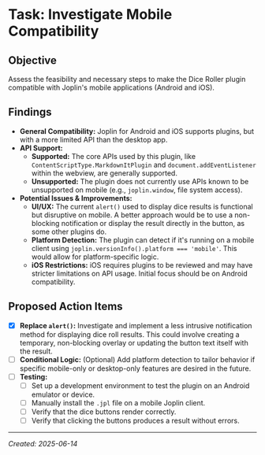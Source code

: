 # Task: Investigate Mobile Compatibility

## Objective
Assess the feasibility and necessary steps to make the Dice Roller plugin compatible with Joplin's mobile applications (Android and iOS).

## Findings
- **General Compatibility:** Joplin for Android and iOS supports plugins, but with a more limited API than the desktop app.
- **API Support:**
    - **Supported:** The core APIs used by this plugin, like `ContentScriptType.MarkdownItPlugin` and `document.addEventListener` within the webview, are generally supported.
    - **Unsupported:** The plugin does not currently use APIs known to be unsupported on mobile (e.g., `joplin.window`, file system access).
- **Potential Issues & Improvements:**
    - **UI/UX:** The current `alert()` used to display dice results is functional but disruptive on mobile. A better approach would be to use a non-blocking notification or display the result directly in the button, as some other plugins do.
    - **Platform Detection:** The plugin can detect if it's running on a mobile client using `joplin.versionInfo().platform === 'mobile'`. This would allow for platform-specific logic.
    - **iOS Restrictions:** iOS requires plugins to be reviewed and may have stricter limitations on API usage. Initial focus should be on Android compatibility.

## Proposed Action Items
- [x] **Replace `alert()`:** Investigate and implement a less intrusive notification method for displaying dice roll results. This could involve creating a temporary, non-blocking overlay or updating the button text itself with the result.
- [ ] **Conditional Logic:** (Optional) Add platform detection to tailor behavior if specific mobile-only or desktop-only features are desired in the future.
- [ ] **Testing:**
    - [ ] Set up a development environment to test the plugin on an Android emulator or device.
    - [ ] Manually install the `.jpl` file on a mobile Joplin client.
    - [ ] Verify that the dice buttons render correctly.
    - [ ] Verify that clicking the buttons produces a result without errors.

---
*Created: 2025-06-14* 